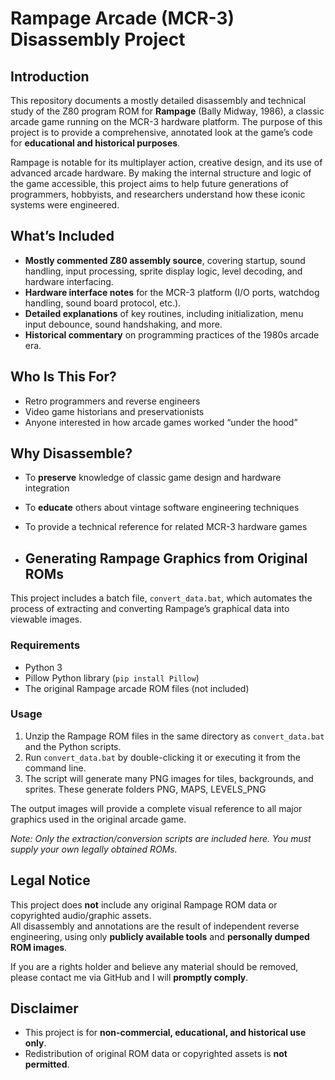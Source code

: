 # Rampage Arcade (MCR-3) Disassembly Project

## Introduction

This repository documents a mostly detailed disassembly and technical study of the Z80 program ROM for **Rampage** (Bally Midway, 1986), a classic arcade game running on the MCR-3 hardware platform. The purpose of this project is to provide a comprehensive, annotated look at the game’s code for **educational and historical purposes**.

Rampage is notable for its multiplayer action, creative design, and its use of advanced arcade hardware. By making the internal structure and logic of the game accessible, this project aims to help future generations of programmers, hobbyists, and researchers understand how these iconic systems were engineered.

## What’s Included

- **Mostly commented Z80 assembly source**, covering startup, sound handling, input processing, sprite display logic, level decoding, and hardware interfacing.
- **Hardware interface notes** for the MCR-3 platform (I/O ports, watchdog handling, sound board protocol, etc.).
- **Detailed explanations** of key routines, including initialization, menu input debounce, sound handshaking, and more.
- **Historical commentary** on programming practices of the 1980s arcade era.

## Who Is This For?

- Retro programmers and reverse engineers  
- Video game historians and preservationists  
- Anyone interested in how arcade games worked “under the hood”

## Why Disassemble?

- To **preserve** knowledge of classic game design and hardware integration
- To **educate** others about vintage software engineering techniques
- To provide a technical reference for related MCR-3 hardware games

- ## Generating Rampage Graphics from Original ROMs

This project includes a batch file, `convert_data.bat`, which automates the process of extracting and converting Rampage’s graphical data into viewable images.

### Requirements

- Python 3
- Pillow Python library (`pip install Pillow`)
- The original Rampage arcade ROM files (not included)

### Usage

1. Unzip the Rampage ROM files in the same directory as `convert_data.bat` and the Python scripts.
2. Run `convert_data.bat` by double-clicking it or executing it from the command line.
3. The script will generate many PNG images for tiles, backgrounds, and sprites. These generate folders PNG, MAPS, LEVELS_PNG

The output images will provide a complete visual reference to all major graphics used in the original arcade game.

*Note: Only the extraction/conversion scripts are included here. You must supply your own legally obtained ROMs.*


## Legal Notice

This project does **not** include any original Rampage ROM data or copyrighted
audio/graphic assets.  
All disassembly and annotations are the result of independent reverse engineering, using only **publicly available tools** and **personally dumped ROM images**.

If you are a rights holder and believe any material should be removed, please contact me via GitHub and I will **promptly comply**.

## Disclaimer

- This project is for **non-commercial, educational, and historical use only**.
- Redistribution of original ROM data or copyrighted assets is **not permitted**.
